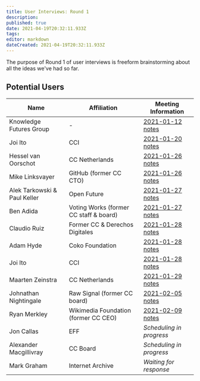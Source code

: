 ```yaml
---
title: User Interviews: Round 1
description: 
published: true
date: 2021-04-19T20:32:11.933Z
tags: 
editor: markdown
dateCreated: 2021-04-19T20:32:11.933Z
---
```


The purpose of Round 1 of user interviews is freeform brainstorming about all the ideas we've had so far.

## Potential Users

| Name                         | Affiliation                            | Meeting Information                           |
|------------------------------|----------------------------------------|-----------------------------------------------|
| Knowledge Futures Group      | -                                      | [2021-01-12 notes](2021-01-12-kfg)         |
| Joi Ito                      | CCI                                    | [2021-01-20 notes](2021-01-20-joi)         |
| Hessel van Oorschot          | CC Netherlands                         | [2021-01-26 notes](2021-01-26-hessel)      |
| Mike Linksvayer              | GitHub (former CC CTO)                 | [2021-01-26 notes](2021-01-26-mike)        |
| Alek Tarkowski & Paul Keller | Open Future                            | [2021-01-27 notes](2021-01-27-open-future) |
| Ben Adida                    | Voting Works (former CC staff & board) | [2021-01-27 notes](2021-01-27-ben)         |
| Claudio Ruiz                 | Former CC & Derechos Digitales         | [2021-01-28 notes](2021-01-28-claudio)     |
| Adam Hyde                    | Coko Foundation                        | [2021-01-28 notes](2021-01-28-adam)        |
| Joi Ito                      | CCI                                    | [2021-01-28 notes](2021-01-28-joi)         |
| Maarten Zeinstra             | CC Netherlands                         | [2021-01-29 notes](2021-01-29-maarten)     |
| Johnathan Nightingale        | Raw Signal (former CC board)           | [2021-02-05 notes](2021-02-05-johnathan)   |
| Ryan Merkley                 | Wikimedia Foundation (former CC CEO)   | [2021-02-09 notes](2021-02-09-ryan)        |
| Jon Callas                   | EFF                                    | *Scheduling in progress*                      |
| Alexander Macgillivray       | CC Board                               | *Scheduling in progress*                      |
| Mark Graham                  | Internet Archive                       | *Waiting for response*                        |
